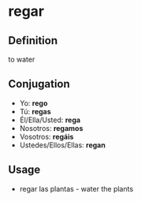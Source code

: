 # regar

## Definition
to water

## Conjugation

- Yo: **rego**
- Tú: **regas**
- Él/Ella/Usted: **rega**
- Nosotros: **regamos**
- Vosotros: **regáis**
- Ustedes/Ellos/Ellas: **regan**

## Usage

- regar las plantas \- water the plants